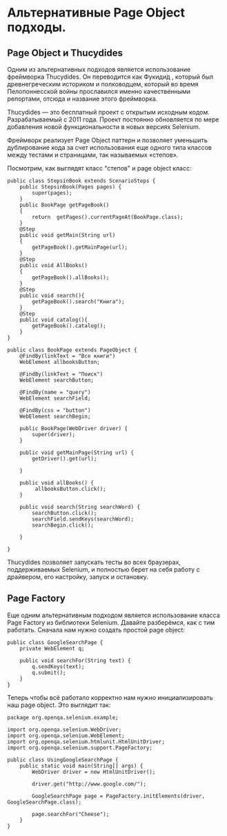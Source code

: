 # Альтернативные Page Object подходы.

## Page Object и Thucydides

Одним из альтернативных подходов является использование фреймворка Thucydides. Он переводится как Фукиди́д , который был древнегреческим историком и полководцем, который во время Пелопоннесской войны прославился именно качественными репортами, отсюда и название этого фреймворка.

Thucydides — это бесплатный проект с открытым исходным кодом. Разрабатываемый с 2011 года. Проект постоянно обновляется по мере добавления новой функциональности в новых версиях Selenium.

Фреймворк реализует Page Object паттерн и позволяет уменьшить дублирование кода за счет использования еще одного типа классов между тестами и страницами, так называемых «степов».

Посмотрим, как выглядят класс "степов" и page object класс:

    public class StepsinBook extends ScenarioSteps {
        public StepsinBook(Pages pages) {
            super(pages);
        }
        public BookPage getPageBook()
        {
            return  getPages().currentPageAt(BookPage.class);
        } 
        @Step
        public void getMain(String url)
        {
            getPageBook().getMainPage(url);
        } 
        @Step
        public void AllBooks()
        {
            getPageBook().allBooks();
        } 
        @Step
        public void search(){
            getPageBook().search("Книга");
        }
        @Step
        public void catalog(){
            getPageBook().catalog();
        }
    }
    
    public class BookPage extends PageObject {
        @FindBy(linkText = "Все книги")
        WebElement allbooksButton;
    
        @FindBy(linkText = "Поиск")
        WebElement searchButton;
    
        @FindBy(name = "query")
        WebElement searchField;
    
        @FindBy(css = "button")
        WebElement searchBegin;
        
        public BookPage(WebDriver driver) {
            super(driver);
        }
    
        public void getMainPage(String url) {
            getDriver().get(url);
    
        }
    
        public void allBooks() {
             allbooksButton.click();
        }
    
        public void search(String searchWord) {
            searchButton.click();
            searchField.sendKeys(searchWord);
            searchBegin.click();
    
        }

    }

Thucydides позволяет запускать тесты во всех браузерах, поддерживаемых Selenium, и полностью берет на себя работу с драйвером, его настройку, запуск и остановку. 


## Page Factory

Еще одним альтернативным подходом является использование класса Page Factory из библиотеки Selenium. Давайте разберёмся, как с тим работать. Сначала нам нужно создать простой page object:

    public class GoogleSearchPage {
        private WebElement q;
    
        public void searchFor(String text) {
            q.sendKeys(text);
            q.submit();
        }
    } 
    
Теперь чтобы всё работало корректно нам нужно инициализировать наш page object. Это выглядит так:

    package org.openqa.selenium.example;
    
    import org.openqa.selenium.WebDriver;
    import org.openqa.selenium.WebElement;
    import org.openqa.selenium.htmlunit.HtmlUnitDriver;
    import org.openqa.selenium.support.PageFactory;
    
    public class UsingGoogleSearchPage {
        public static void main(String[] args) {
            WebDriver driver = new HtmlUnitDriver();
    
            driver.get("http://www.google.com/");
    
            GoogleSearchPage page = PageFactory.initElements(driver, GoogleSearchPage.class);
    
            page.searchFor("Cheese");
        }
    } 